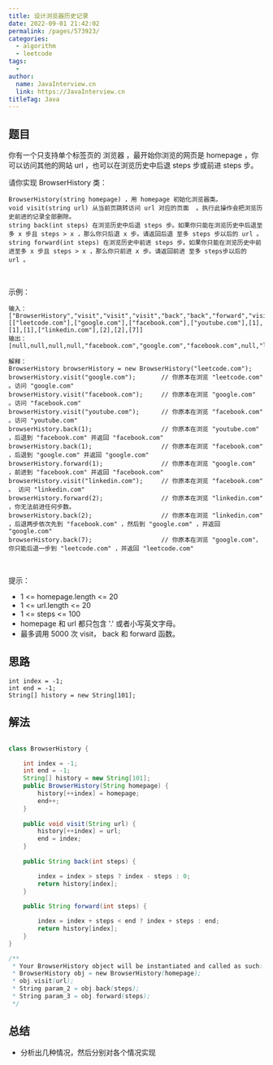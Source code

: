 ```yaml
---
title: 设计浏览器历史记录
date: 2022-09-01 21:42:02
permalink: /pages/573923/
categories:
  - algorithm
  - leetcode
tags:
  - 
author: 
  name: JavaInterview.cn
  link: https://JavaInterview.cn
titleTag: Java
---
```


## 题目

你有一个只支持单个标签页的 浏览器 ，最开始你浏览的网页是 homepage ，你可以访问其他的网站 url ，也可以在浏览历史中后退 steps 步或前进 steps 步。

请你实现 BrowserHistory 类：

    BrowserHistory(string homepage) ，用 homepage 初始化浏览器类。
    void visit(string url) 从当前页跳转访问 url 对应的页面  。执行此操作会把浏览历史前进的记录全部删除。
    string back(int steps) 在浏览历史中后退 steps 步。如果你只能在浏览历史中后退至多 x 步且 steps > x ，那么你只后退 x 步。请返回后退 至多 steps 步以后的 url 。
    string forward(int steps) 在浏览历史中前进 steps 步。如果你只能在浏览历史中前进至多 x 步且 steps > x ，那么你只前进 x 步。请返回前进 至多 steps步以后的 url 。
 

示例：

    输入：
    ["BrowserHistory","visit","visit","visit","back","back","forward","visit","forward","back","back"]
    [["leetcode.com"],["google.com"],["facebook.com"],["youtube.com"],[1],[1],[1],["linkedin.com"],[2],[2],[7]]
    输出：
    [null,null,null,null,"facebook.com","google.com","facebook.com",null,"linkedin.com","google.com","leetcode.com"]
    
    解释：
    BrowserHistory browserHistory = new BrowserHistory("leetcode.com");
    browserHistory.visit("google.com");       // 你原本在浏览 "leetcode.com" 。访问 "google.com"
    browserHistory.visit("facebook.com");     // 你原本在浏览 "google.com" 。访问 "facebook.com"
    browserHistory.visit("youtube.com");      // 你原本在浏览 "facebook.com" 。访问 "youtube.com"
    browserHistory.back(1);                   // 你原本在浏览 "youtube.com" ，后退到 "facebook.com" 并返回 "facebook.com"
    browserHistory.back(1);                   // 你原本在浏览 "facebook.com" ，后退到 "google.com" 并返回 "google.com"
    browserHistory.forward(1);                // 你原本在浏览 "google.com" ，前进到 "facebook.com" 并返回 "facebook.com"
    browserHistory.visit("linkedin.com");     // 你原本在浏览 "facebook.com" 。 访问 "linkedin.com"
    browserHistory.forward(2);                // 你原本在浏览 "linkedin.com" ，你无法前进任何步数。
    browserHistory.back(2);                   // 你原本在浏览 "linkedin.com" ，后退两步依次先到 "facebook.com" ，然后到 "google.com" ，并返回 "google.com"
    browserHistory.back(7);                   // 你原本在浏览 "google.com"， 你只能后退一步到 "leetcode.com" ，并返回 "leetcode.com"
 

提示：

- 1 <= homepage.length <= 20
- 1 <= url.length <= 20
- 1 <= steps <= 100
- homepage 和 url 都只包含 '.' 或者小写英文字母。
- 最多调用 5000 次 visit， back 和 forward 函数。




## 思路

    int index = -1;
    int end = -1;
    String[] history = new String[101];


## 解法
```java

class BrowserHistory {

    int index = -1;
    int end = -1;
    String[] history = new String[101];
    public BrowserHistory(String homepage) {
        history[++index] = homepage;
        end++;
    }
    
    public void visit(String url) {
        history[++index] = url;
        end = index;
    }
    
    public String back(int steps) {

        index = index > steps ? index - steps : 0;
        return history[index];
    }
    
    public String forward(int steps) {

        index = index + steps < end ? index + steps : end;
        return history[index];
    }
}

/**
 * Your BrowserHistory object will be instantiated and called as such:
 * BrowserHistory obj = new BrowserHistory(homepage);
 * obj.visit(url);
 * String param_2 = obj.back(steps);
 * String param_3 = obj.forward(steps);
 */
```

## 总结

- 分析出几种情况，然后分别对各个情况实现 
